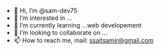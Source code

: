 - 👋 Hi, I’m @sam-dev75
- 👀 I’m interested in ...
- 🌱 I’m currently learning ...web developement 
- 💞️ I’m looking to collaborate on ...
- 📫 How to reach me, mail: ssaitsamir@gmail.com

<!---
sam-dev75/sam-dev75 is a ✨ special ✨ repository because its `README.md` (this file) appears on your GitHub profile.
You can click the Preview link to take a look at your changes.
--->
